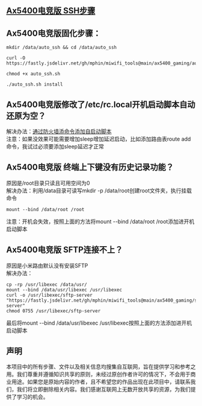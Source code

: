 ## [Ax5400电竞版 SSH步骤](https://github.com/mphin/miwifi_tools/blob/main/README.md#%E6%96%B0%E7%89%88ssh%E6%AD%A5%E9%AA%A4)
## Ax5400电竞版固化步骤：
```
mkdir /data/auto_ssh && cd /data/auto_ssh
```
```
curl -O https://fastly.jsdelivr.net/gh/mphin/miwifi_tools@main/ax5400_gaming/auto_ssh.sh
```
```
chmod +x auto_ssh.sh
```
```
./auto_ssh.sh install
```
## Ax5400电竞版修改了/etc/rc.local开机启动脚本自动还原为空？  
解决办法：[通过防火墙添命令添加自启动脚本](https://github.com/mphin/miwifi_tools?tab=readme-ov-file#%E9%80%9A%E8%BF%87%E9%98%B2%E7%81%AB%E5%A2%99%E6%B7%BB%E5%8A%A0%E8%87%AA%E5%90%AF%E5%8A%A8%E8%84%9A%E6%9C%AC)  
注意：如果没效果可能需要增加sleep增加延迟启动，比如添加路由表route add命令，我试过必须要添加sleep延迟才正常



## Ax5400电竞版 终端上下键没有历史记录功能？  
原因是/root目录只读且可用空间为0  
解决办法：利用/data目录可读写mkdir -p /data/root创建root文件夹，执行挂载命令
```
mount --bind /data/root /root
```
注意：开机会失效，按照上面的方法将mount --bind /data/root /root添加进开机启动脚本

## Ax5400电竞版 SFTP连接不上？
原因是小米路由默认没有安装SFTP  
解决办法：
```
cp -rp /usr/libexec /data/usr/
mount --bind /data/usr/libexec /usr/libexec
curl -o /usr/libexec/sftp-server "https://fastly.jsdelivr.net/gh/mphin/miwifi_tools@main/ax5400_gaming/sftp-server"
chmod 0755 /usr/libexec/sftp-server
```
最后将mount --bind /data/usr/libexec /usr/libexec按照上面的方法添加进开机启动脚本
## 声明

本项目中的所有步骤、文件以及相关信息均搜集自互联网，旨在提供学习和参考之用。我们尊重并遵循知识共享的原则，未经过原创作者许可的情况下，不会用于商业用途。如果您是原始内容的作者，且不希望您的作品出现在此项目中，请联系我们，我们将立即删除相关内容。我们感谢互联网上无数开放共享的资源，为我们提供了学习的机会。
